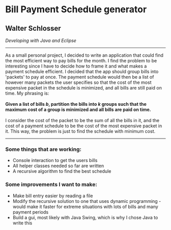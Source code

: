 <h1>Bill Payment Schedule generator</h1>
<h2>Walter Schlosser</h2>
<i>Developing with Java and Eclipse</i>
<hr>
<p>As a small personal project, I decided to write an application that could find the most efficient way to pay bills for the month.  I find the problem to be interesting since I have to decide how to frame it and what makes a payment schedule efficient.  I decided that the app should group bills into 'packets' to pay at once.  The payment schedule would then be a list of however many packets the user specifies so that the cost of the most expensive packet in the schedule is minimized, and all bills are still paid on time.  My phrasing is: <br><br>
<b>Given a list of bills <i>b</i>, partition the bills into <i>k</i> groups such that the maximum cost of a group is minimized and all bills are paid on time.</b><br><br>
I consider the cost of the packet to be the sum of all the bills in it, and the cost of a payment schedule to be the cost of the most expensive packet in it.  This way, the problem is just to find the schedule with minimum cost.</p>
<hr>
<h3>Some things that are working:</h3>
<ul>
<li>Console interaction to get the users bills</li>
<li>All helper classes needed so far are written</li>
<li>A recursive algorithm to find the best schedule</li>
</ul>
<h3>Some improvements I want to make:</h3>
<ul>
<li>Make bill entry easier by reading a file</li>
<li>Modify the recursive solution to one that uses dynamic programming - would make it faster for extreme situations with lots of bills and many payment periods</li>
<li>Build a gui, most likely with Java Swing, which is why I chose Java to write this</li>
